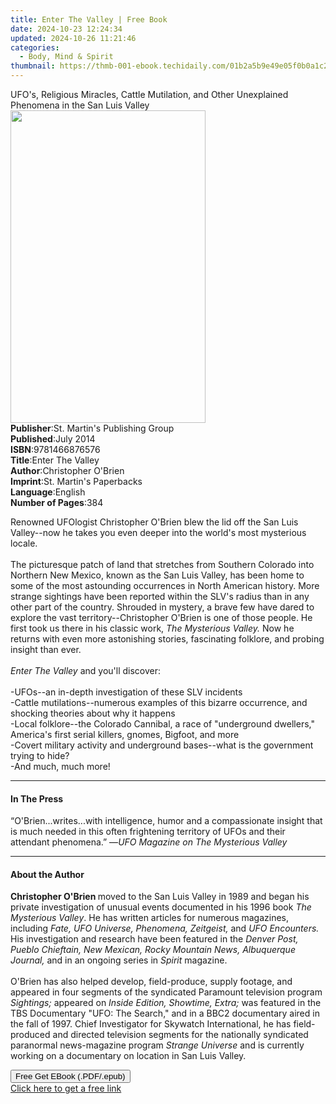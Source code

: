 ```yaml
---
title: Enter The Valley | Free Book
date: 2024-10-23 12:24:34
updated: 2024-10-26 11:21:46
categories:
  - Body, Mind & Spirit
thumbnail: https://thmb-001-ebook.techidaily.com/01b2a5b9e49e05f0b0a1c2cae26fdcae50df204c7f045391bd9080a775a3bcd4.jpg
---
```

<main id="book-container">
  <div class="flex flex-col">
    <div class="book-brief flex-1 py-6 px-4 sm:p-6 md:py-10 md:px-8">
      <!-- brief-->
      <div class="book-brief-main">
        UFO's, Religious Miracles, Cattle Mutilation, and Other Unexplained
        Phenomena in the San Luis Valley
      </div>
    </div>
    <div
      class="book-meta-info flex-1 grid gap-4 col-start-1 col-end-3 row-start-1 sm:mb-6 sm:grid-cols-4 lg:gap-6 lg:col-start-2 lg:row-end-6 lg:row-span-6 lg:mb-0"
    >
      <div
        class="book-meta-info-left place-content-center mt-4 p-4 text-sm leading-6 col-start-2 col-span-2 dark:text-slate-400"
      >
        <img
          class="w-full h-500 object-cover rounded-lg sm:h-255 sm:col-span-2 lg:col-span-full"
          src="https://img-001-ebook.techidaily.com/57f67317066a23405e67822ef8e9dd88d21861b06953bc183cf379a801d8989e.jpg"
          alt=""
          width="312"
          height="500"
        />
      </div>
      <div
        class="book-meta-info-right mt-2 col-start-1 row-start-2 col-span-3 self-center"
      >
        <!-- meta data  -->
        <div class="flex flex-col px-4 md:px-8">
          <div class="flex-1">
            <strong>Publisher</strong>:<span class="px-2"
              >St. Martin&#39;s Publishing Group</span
            >
          </div>
          <div class="flex-1">
            <strong>Published</strong>:<span class="px-2">July 2014</span>
          </div>
          <div class="flex-1">
            <strong>ISBN</strong>:<span class="px-2">9781466876576</span>
          </div>
          <div class="flex-1">
            <strong>Title</strong>:<span class="px-2">Enter The Valley</span>
          </div>
          <div class="flex-1">
            <strong>Author</strong>:<span class="px-2"
              >Christopher O&#39;Brien</span
            >
          </div>
          <div class="flex-1">
            <strong>Imprint</strong>:<span class="px-2"
              >St. Martin&#39;s Paperbacks</span
            >
          </div>
          <div class="flex-1">
            <strong>Language</strong>:<span class="px-2">English</span>
          </div>
          <div class="flex-1">
            <strong>Number of Pages</strong>:<span class="px-2">384</span>
          </div>
        </div>
      </div>
    </div>
    <div class="book-description flex-1 py-6 px-4 sm:p-6 md:py-10 md:px-8">
      <div class="book-description-main">
        <div accordion-content="" id="description">
          <p>
            Renowned UFOlogist Christopher O'Brien blew the lid off the San Luis
            Valley--now he takes you even deeper into the world's most
            mysterious locale.<br /><br />The picturesque patch of land that
            stretches from Southern Colorado into Northern New Mexico, known as
            the San Luis Valley, has been home to some of the most astounding
            occurrences in North American history. More strange sightings have
            been reported within the SLV's radius than in any other part of the
            country. Shrouded in mystery, a brave few have dared to explore the
            vast territory--Christopher O'Brien is one of those people. He first
            took us there in his classic work, <i>The Mysterious Valley. </i>Now
            he returns with even more astonishing stories, fascinating folklore,
            and probing insight than ever.<br /><br /><i>Enter The Valley </i
            >and you'll discover:<br /><br />-UFOs--an in-depth investigation of
            these SLV incidents<br />-Cattle mutilations--numerous examples of
            this bizarre occurrence, and shocking theories about why it
            happens<br />-Local folklore--the Colorado Cannibal, a race of
            "underground dwellers," America's first serial killers, gnomes,
            Bigfoot, and more<br />-Covert military activity and underground
            bases--what is the government trying to hide?<br />-And much, much
            more!
          </p>
        </div>
        <div class="accordion-fader"></div>
      </div>
    </div>
    <div class="book-excerpts flex-1 py-6 px-4 sm:p-6 md:py-10 md:px-8">
      <!-- excerpts-->
      <div class="book-excerpts-main">
        <hr />
        <h4 class="placeholder placeholder-heading">
          <span>In The Press</span>
        </h4>
        <p>
          “O'Brien...writes...with intelligence, humor and a compassionate
          insight that is much needed in this often frightening territory of
          UFOs and their attendant phenomena.” —<i
            >UFO Magazine on The Mysterious Valley</i
          >
        </p>
      </div>
    </div>
    <div class="book-about-author flex-1 py-6 px-4 sm:p-6 md:py-10 md:px-8">
      <!-- about author-->
      <div class="book-main-author-main">
        <hr />
        <h4 class="placeholder placeholder-heading">
          <span>About the Author</span>
        </h4>
        <p></p>
        <p>
          <b>Christopher O'Brien </b>moved to the San Luis Valley in 1989 and
          began his private investigation of unusual events documented in his
          1996 book <i>The Mysterious Valley</i>. He has written articles for
          numerous magazines, including
          <i>Fate, UFO Universe, Phenomena, Zeitgeist, </i>and
          <i>UFO Encounters. </i>His investigation and research have been
          featured in the
          <i
            >Denver Post, Pueblo Chieftain, New Mexican, Rocky Mountain News,
            Albuquerque Journal, </i
          >and in an ongoing series in
          <i>Spirit </i>magazine.<br /><br />O'Brien has also helped develop,
          field-produce, supply footage, and appeared in four segments of the
          syndicated Paramount television program <i>Sightings; </i>appeared on
          <i>Inside Edition, Showtime, Extra; </i>was featured in the TBS
          Documentary "UFO: The Search," and in a BBC2 documentary aired in the
          fall of 1997. Chief Investigator for Skywatch International, he has
          field-produced and directed television segments for the nationally
          syndicated paranormal news-magazine program
          <i>Strange Universe </i>and is currently working on a documentary on
          location in San Luis Valley.
        </p>
        <p></p>
      </div>
    </div>
    <div class="book-free-get flex-1 py-6 px-4 sm:p-6 md:py-10 md:px-8">
      <button
        id="btn-free-get"
        class="bg-blue-500 hover:bg-blue-700 text-white font-bold py-2 px-4 rounded"
      >
        Free Get EBook (.PDF/.epub)
      </button>
      <div id="countdown-display" class="px-2 text-lg mt-2"></div>
      <a
        id="free-link"
        class="hidden bg-blue-500 hover:bg-blue-700 text-white font-bold py-2 px-4 rounded"
        href="https://www.ebooks.com/en-us/book/1708841/enter-the-valley/christopher-o-brien/"
        target="_blank"
        >Click here to get a free link</a
      >
    </div>
    <script>
      let countdownTime = 0;
      let countdownInterval = null;
      document
        .getElementById('btn-free-get')
        .addEventListener('click', startCountdown);
      function startCountdown() {
        countdownTime = new Date().getTime() + 60000 * 3;
        countdownInterval = setInterval(updateCountdown, 1000);
        document.getElementById('btn-free-get').disabled = true;
        document
          .getElementById('btn-free-get')
          .classList.add('bg-gray-500', 'cursor-not-allowed');
      }
      function updateCountdown() {
        let currentTime = new Date().getTime();
        let timeLeft = countdownTime - currentTime;
        let secondsLeft = Math.floor(timeLeft / 1000);
        document.getElementById('countdown-display').innerHTML =
          `Remaining time: ${secondsLeft} seconds.`;
        if (secondsLeft <= 0) {
          clearInterval(countdownInterval);
          document.getElementById('btn-free-get').classList.add('hidden');
          document.getElementById('free-link').classList.remove('hidden');
          document.getElementById('countdown-display').innerHTML = '';
        }
      }
    </script>
  </div>
</main>
